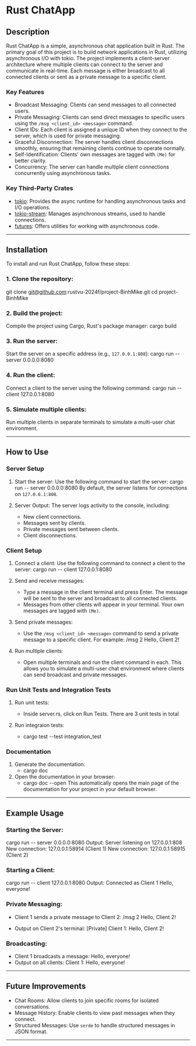 # Rust ChatApp

## Description
Rust ChatApp is a simple, asynchronous chat application built in Rust. The primary goal of this project is to build network applications in Rust, utilizing asynchronous I/O with tokio. The project implements a client-server architecture where multiple clients can connect to the server and communicate in real-time. Each message is either broadcast to all connected clients or sent as a private message to a specific client.

### Key Features
- Broadcast Messaging: Clients can send messages to all connected users.
- Private Messaging: Clients can send direct messages to specific users using the `/msg <client_id> <message>` command.
- Client IDs: Each client is assigned a unique ID when they connect to the server, which is used for private messaging.
- Graceful Disconnection: The server handles client disconnections smoothly, ensuring that remaining clients continue to operate normally.
- Self-Identification: Clients' own messages are tagged with `(Me)` for better clarity.
- Concurrency: The server can handle multiple client connections concurrently using asynchronous tasks.

### Key Third-Party Crates
- [tokio](https://crates.io/crates/tokio): Provides the async runtime for handling asynchronous tasks and I/O operations.
- [tokio-stream](https://crates.io/crates/tokio-stream): Manages asynchronous streams, used to handle connections.
- [futures](https://crates.io/crates/futures): Offers utilities for working with asynchronous code.

---

## Installation
To install and run Rust ChatApp, follow these steps:

### 1. Clone the repository:
git clone git@github.com:rustvu-2024f/project-BinhMike.git
cd project-BinhMike

### 2. Build the project:
Compile the project using Cargo, Rust's package manager:
cargo build

### 3. Run the server:
Start the server on a specific address (e.g., `127.0.0.1:808`):
cargo run -- server 0.0.0.0:8080

### 4. Run the client:
Connect a client to the server using the following command:
cargo run -- client 127.0.0.1:8080

### 5. Simulate multiple clients:
Run multiple clients in separate terminals to simulate a multi-user chat environment.

---

## How to Use
### Server Setup
1. Start the server: Use the following command to start the server:
   cargo run -- server 0.0.0.0:8080
   By default, the server listens for connections on `127.0.0.1:808`.

2. Server Output: The server logs activity to the console, including:
   - New client connections.
   - Messages sent by clients.
   - Private messages sent between clients.
   - Client disconnections.

### Client Setup
1. Connect a client: Use the following command to connect a client to the server:
   cargo run -- client 127.0.0.1:8080

2. Send and receive messages:
   - Type a message in the client terminal and press Enter. The message will be sent to the server and broadcast to all connected clients.
   - Messages from other clients will appear in your terminal. Your own messages are tagged with `(Me)`.

3. Send private messages:
   - Use the `/msg <client_id> <message>` command to send a private message to a specific client. For example:
     /msg 2 Hello, Client 2!

4. Run multiple clients:
   - Open multiple terminals and run the client command in each. This allows you to simulate a multi-user chat environment where clients can send broadcast and private messages.

### Run Unit Tests and Integration Tests
1. Run unit tests:
   - Inside server.rs, click on Run Tests. There are 3 unit tests in total

2. Run integraion tests:
   - cargo test --test integration_test

### Documentation
1. Generate the documentation:
   - cargo doc
2. Open the documentation in your browser:
   - cargo doc --open
This automatically opens the main page of the documentation for your project in your default browser.

---

## Example Usage
### Starting the Server:
cargo run -- server 0.0.0.0:8080
Output:
Server listening on 127.0.0.1:808
New connection: 127.0.0.1:58914 (Client 1)
New connection: 127.0.0.1:58915 (Client 2)

### Starting a Client:
cargo run -- client 127.0.0.1:8080
Output:
Connected as Client 1
Hello, everyone!

### Private Messaging:
- Client 1 sends a private message to Client 2:
  /msg 2 Hello, Client 2!

- Output on Client 2's terminal:
  [Private] Client 1: Hello, Client 2!

### Broadcasting:
- Client 1 broadcasts a message:
  Hello, everyone!
- Output on all clients:
  Client 1: Hello, everyone!

---

## Future Improvements
- Chat Rooms: Allow clients to join specific rooms for isolated conversations.
- Message History: Enable clients to view past messages when they connect.
- Structured Messages: Use `serde` to handle structured messages in JSON format.

---
